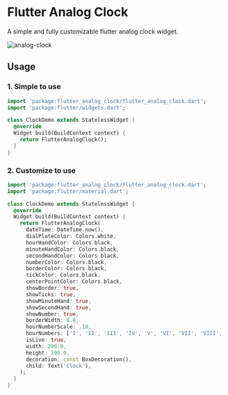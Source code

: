 # Flutter Analog Clock

A simple and fully customizable flutter analog clock widget.

<img src="https://i.ibb.co/C54DXLw/analog-clock.gif" alt="analog-clock" border="0">

## Usage

### 1. Simple to use
```dart
import 'package:flutter_analog_clock/flutter_analog_clock.dart';
import 'package:flutter/widgets.dart';

class ClockDemo extends StatelessWidget {
  @override
  Widget build(BuildContext context) {
    return FlutterAnalogClock();
  }
}
```

### 2. Customize to use
```dart
import 'package:flutter_analog_clock/flutter_analog_clock.dart';
import 'package:flutter/material.dart';

class ClockDemo extends StatelessWidget {
  @override
  Widget build(BuildContext context) {
    return FlutterAnalogClock(
      dateTime: DateTime.now(),
      dialPlateColor: Colors.white,
      hourHandColor: Colors.black,
      minuteHandColor: Colors.black,
      secondHandColor: Colors.black,
      numberColor: Colors.black,
      borderColor: Colors.black,
      tickColor: Colors.black,
      centerPointColor: Colors.black,
      showBorder: true,
      showTicks: true,
      showMinuteHand: true,
      showSecondHand: true,
      showNumber: true,
      borderWidth: 8.0,
      hourNumberScale: .10,
      hourNumbers: ['I', 'II', 'III', 'IV', 'V', 'VI', 'VII', 'VIII', 'IX', 'X', 'XI', 'XII'],
      isLive: true,
      width: 200.0,
      height: 200.0,
      decoration: const BoxDecoration(),
      child: Text('Clock'),
    );
  }
}
```
